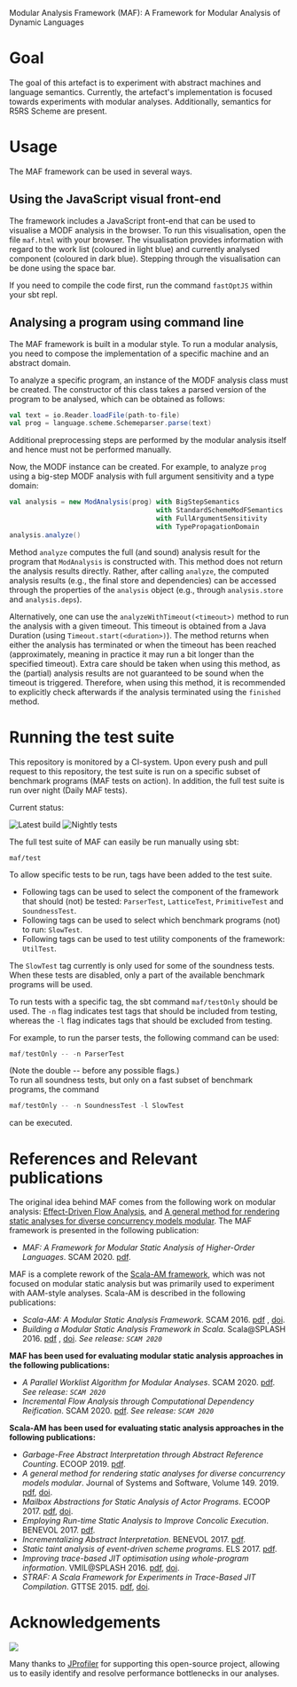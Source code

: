 Modular Analysis Framework (MAF): A Framework for Modular Analysis of Dynamic Languages

# Goal
The goal of this artefact is to experiment with abstract machines and language
semantics. Currently, the artefact's implementation is focused towards experiments with modular analyses.
Additionally, semantics for R5RS Scheme are present.

# Usage
The MAF framework can be used in several ways.

## Using the JavaScript visual front-end
The framework includes a JavaScript front-end that can be used to visualise a MODF analysis in the browser.
To run this visualisation, open the file `maf.html` with your browser. The visualisation provides information with
regard to the work list (coloured in light blue) and currently analysed component (coloured in dark blue).
Stepping through the visualisation can be done using the space bar.

If you need to compile the code first, run the command `fastOptJS` within your sbt repl.

## Analysing a program using command line
The MAF framework is built in a modular style. To run a modular analysis, you need to compose the
implementation of a specific machine and an abstract domain.

To analyze a specific program, an instance of the MODF analysis class must be created. The constructor of
this class takes a parsed version of the program to be analysed, which can be obtained as follows:
```scala
val text = io.Reader.loadFile(path-to-file)
val prog = language.scheme.Schemeparser.parse(text)
```
Additional preprocessing steps are performed by the modular analysis itself and hence must not be performed manually.

Now, the MODF instance can be created. For example, to analyze `prog` using a big-step MODF analysis
with full argument sensitivity and a type domain:
```scala
val analysis = new ModAnalysis(prog) with BigStepSemantics
                                     with StandardSchemeModFSemantics
                                     with FullArgumentSensitivity
                                     with TypePropagationDomain
analysis.analyze()
```
Method `analyze` computes the full (and sound) analysis result for the program that `ModAnalysis` is constructed with. 
This method does not return the analysis results directly.
Rather, after calling `analyze`, the computed analysis results (e.g., the final store and dependencies) can be accessed through the properties of the `analysis` object (e.g., through `analysis.store` and `analysis.deps`).

Alternatively, one can use the `analyzeWithTimeout(<timeout>)` method to run the analysis with a given timeout. This timeout is obtained from a Java Duration
(using `Timeout.start(<duration>)`). 
The method returns when either the analysis has terminated or when the timeout has been reached (approximately, meaning in practice it may run a bit longer than the specified timeout). 
Extra care should be taken when using this method, as the (partial) analysis results are not guaranteed to be sound when the timeout is triggered. 
Therefore, when using this method, it is recommended to explicitly check afterwards if the analysis terminated using the `finished` method.

# Running the test suite
This repository is monitored by a CI-system. Upon every push and pull request to this repository, the test suite is run on a specific subset of benchmark programs (MAF tests on action). 
In addition, the full test suite is run over night (Daily MAF tests).

Current status:
<!-- https://github.com/badges/shields -->
![Latest build](https://github.com/softwarelanguageslab/maf/workflows/MAF%20tests%20on%20action/badge.svg) 
![Nightly tests](https://github.com/softwarelanguageslab/maf/workflows/Daily%20MAF%20tests/badge.svg)

The full test suite of MAF can easily be run manually using sbt:
```sbtshell
maf/test
```

To allow specific tests to be run, tags have been added to the test suite. 
 * Following tags can be used to select the component of the framework that should (not) be tested: `ParserTest`, `LatticeTest`, `PrimitiveTest` and `SoundnessTest`.
 * Following tags can be used to select which benchmark programs (not) to run: `SlowTest`.
 * Following tags can be used to test utility components of the framework: `UtilTest`.

The `SlowTest` tag currently is only used for some of the soundness tests. When these tests are disabled, only a part of the available benchmark programs
will be used.

To run tests with a specific tag, the sbt command `maf/testOnly` should be used. The `-n` flag indicates test tags that should be
included from testing, whereas the `-l` flag indicates tags that should be excluded from testing.

For example, to run the parser tests, the following command can be used:
```sbt
maf/testOnly -- -n ParserTest
```
(Note the double -- before any possible flags.)<br>
To run all soundness tests, but only on a fast subset of benchmark programs, the command
```sbt
maf/testOnly -- -n SoundnessTest -l SlowTest
```
can be executed.

# References and Relevant publications
The original idea behind MAF comes from the following work on modular analysis: [Effect-Driven Flow Analysis](https://doi.org/10.1007/978-3-030-11245-5_12), and [A general method for rendering static analyses for diverse concurrency models modular](https://doi.org/10.1016/j.jss.2018.10.001).
The MAF framework is presented in the following publication:
  * _MAF: A Framework for Modular Static Analysis of Higher-Order Languages_. SCAM 2020. [pdf](http://soft.vub.ac.be/Publications/2020/vub-tr-soft-20-13.pdf).
 
MAF is a complete rework of the [Scala-AM framework](https://github.com/acieroid/scala-am), which was not focused on
modular static analysis but was primarily used to experiment with AAM-style analyses. Scala-AM is described in the
following publications:

* _Scala-AM: A Modular Static Analysis Framework_. SCAM
  2016. [pdf](http://soft.vub.ac.be/Publications/2016/vub-soft-tr-16-07.pdf)
  , [doi](https://zenodo.org/badge/latestdoi/23603/acieroid/scala-am).
* _Building a Modular Static Analysis Framework in Scala_. Scala@SPLASH
  2016. [pdf](http://soft.vub.ac.be/Publications/2016/vub-soft-tr-16-13.pdf)
  , [doi](http://doi.acm.org/10.1145/2998392.3001579). _See release: `SCAM 2020`_

**MAF has been used for evaluating modular static analysis approaches in the following publications:**

* _A Parallel Worklist Algorithm for Modular Analyses_. SCAM
  2020. [pdf](http://soft.vub.ac.be/Publications/2020/vub-tr-soft-20-10.pdf). _See release: `SCAM 2020`_
* _Incremental Flow Analysis through Computational Dependency Reification_. SCAM
  2020. [pdf](http://soft.vub.ac.be/Publications/2020/vub-tr-soft-20-12.pdf). _See release: `SCAM 2020`_

**Scala-AM has been used for evaluating static analysis approaches in the following publications:**
  * _Garbage-Free Abstract Interpretation through Abstract Reference Counting_. ECOOP 2019. [pdf](http://drops.dagstuhl.de/opus/volltexte/2019/10784/).
  * _A general method for rendering static analyses for diverse concurrency models modular_. Journal of Systems and Software, Volume 149. 2019. [pdf](https://www.sciencedirect.com/science/article/pii/S0164121218302206), [doi](https://doi.org/10.1016/j.jss.2018.10.001). <!-- [pdf](https://soft.vub.ac.be/~qstieven/fwo-proposal-jss.pdf) -->
  * _Mailbox Abstractions for Static Analysis of Actor Programs_. ECOOP 2017. [pdf](http://soft.vub.ac.be/~qstieven/ecoop2017/ecoop2017actors-final.pdf), [doi](https://doi.org/10.4230/LIPIcs.ECOOP.2017.25).
  * _Employing Run-time Static Analysis to Improve Concolic Execution_. BENEVOL 2017. [pdf](http://ceur-ws.org/Vol-2047/BENEVOL_2017_paper_7.pdf).
  * _Incrementalizing Abstract Interpretation_. BENEVOL 2017. [pdf](http://ceur-ws.org/Vol-2047/BENEVOL_2017_paper_9.pdf).
  * _Static taint analysis of event-driven scheme programs_. ELS 2017. [pdf](http://soft.vub.ac.be/Publications/2017/vub-soft-tr-17-02.pdf).
  * _Improving trace-based JIT optimisation using whole-program information_. VMIL@SPLASH 2016. [pdf](http://soft.vub.ac.be/Publications/2016/vub-soft-tr-16-09.pdf), [doi](http://doi.acm.org/10.1145/2998415.2998418).
  * _STRAF: A Scala Framework for Experiments in Trace-Based JIT Compilation_. GTTSE 2015. [pdf](http://soft.vub.ac.be/Publications/2017/vub-soft-tr-17-09.pdf), [doi](https://doi.org/10.1007/978-3-319-60074-1\_10).

# Acknowledgements

![](https://www.ej-technologies.com/images/product_banners/jprofiler_medium.png)

Many thanks to [JProfiler](https://www.ej-technologies.com/products/jprofiler/overview.html) for supporting this open-source project, allowing us to easily identify and resolve performance bottlenecks in our analyses.

